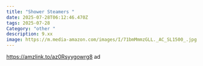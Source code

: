 ```yaml
---
title: "Shower Steamers "
date: 2025-07-28T06:12:46.470Z
tags: 2025-07-28
Category: "other "
description: 9.xx
image: https://m.media-amazon.com/images/I/71bmMmmzGLL._AC_SL1500_.jpg
---
```

https://amzlink.to/az0Rsyygowrg8 ad